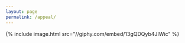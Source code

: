 ```yaml
---
layout: page
permalink: /appeal/
---
```


{% include image.html src="//giphy.com/embed/13gQDQyb4JIWic" %}
